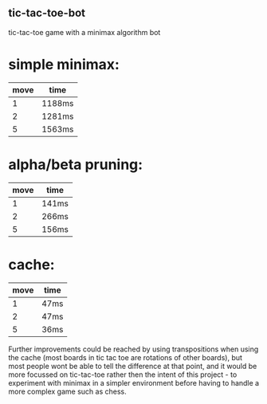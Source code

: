 ## tic-tac-toe-bot
 tic-tac-toe game with a minimax algorithm bot
# simple minimax:
 |move|time|
 |--|--|
 |1|1188ms|
 |2|1281ms|
 |5|1563ms|

# alpha/beta pruning:
 |move|time|
 |--|--|
 |1|141ms|
 |2|266ms|
 |5|156ms|
 
# cache:
|move|time|
 |--|--|
 |1|47ms|
 |2|47ms|
 |5|36ms|

Further improvements could be reached by using transpositions when using the cache (most boards in tic tac toe are rotations of other boards), but most people wont be able to tell the difference at that point, and it would be more focussed on tic-tac-toe rather then the intent of this project - to experiment with minimax in a simpler environment before having to handle a more complex game such as chess.
